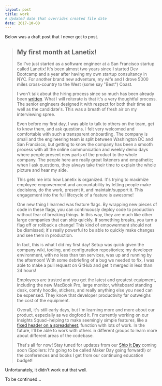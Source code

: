 ```yaml
---
layout: post
title: work
# Updated date that overrides created file date
date: 2017-10-08
---
```


Below was a draft post that I never got to post. 

> ## My first month at Lanetix!
>
>So I've just started as a software engineer at a San Francisco startup called Lanetix! It's been almost two years since I started Dev Bootcamp and a year after having my own startup consultancy in NYC. For another brand new adventure, my wife and I drove 5000 miles cross-country to the West (some say "Best") Coast.
>
>I won't talk about the hiring process since so much has been already been [written](https://prod-dev.lanetix.com/the-engineer-hiring-process-lanetix-6c6ea0db741f). What I will reiterate is that it's a very thoughtful process. The senior engineers designed it with respect for both their time as well as the candidate's. This was a breath of fresh air on my interviewing spree.
>
>Even before my first day, I was able to talk to others on the team, get to know them, and ask questions. I felt very welcomed and comfortable with such a transparent onboarding. The company is small and the engineering team is split between Washington DC and San Francisco, but getting to know the company has been a smooth process with all the online communication and weekly demo days where people present new parts of the product to the whole company. The people here are really great listeners and empathetic; when I ask questions, they always take their time to explain the whole picture and hear my side.
>
>This gets me into how Lanetix is organized. It's trying to maximize employee empowerment and accountability by letting people make decisions, do the work, present it, and maintain/support it. This engagement into the full lifecycle of a feature is awesome!
>
>One new thing I learned was feature flags. By wrapping new pieces of code in these flags, you can continuously deploy code to production without fear of breaking things. In this way, they are much like other large companies that can ship quickly. If something breaks, you turn a flag off or rollback a change! This kind of empowerment should not be dismissed; it's really powerful to be able to quickly make changes and see them in production.
>
>In fact, this is what I did my first day! Setup was quick given the company wiki, tooling, and configuration repositories; my developer environment, with no less than ten services, was up and running by the afternoon! With some debriefing of a bug we needed to fix, I was able to make a pull request on GitHub and get it merged in less than 24 hours!
>
>Employees are trusted and you get the latest and greatest equipment, including the new MacBook Pro, large monitor, whiteboard standing desk, comfy hoodie, stickers, and really anything else you need can be expensed. They know that developer productivity far outweighs the cost of the equipment.
>
>Overall, it's still early days, but I'm learning more and more about our product, especially as we dogfood it. I'm currently working on our Insights Squad - helping to make seemingly simple features, like a [fixed header on a spreadsheet](/dependencies), function with lots of work. In the future, I'll be able to work with others in different groups to learn more about different areas of the codebase.
>
>That's all for now! Stay tuned for updates from our [Ship It Day](https://medium.com/@taygrave/shipit-day-how-lanetix-does-the-company-hackathon-3fc5b9497253) coming soon (Spoilers: It's going to be called Maker Day going forward!) or the conferences and books I get from our continuing education budget!

Unfortunately, it didn't work out that well. 

To be continued...
